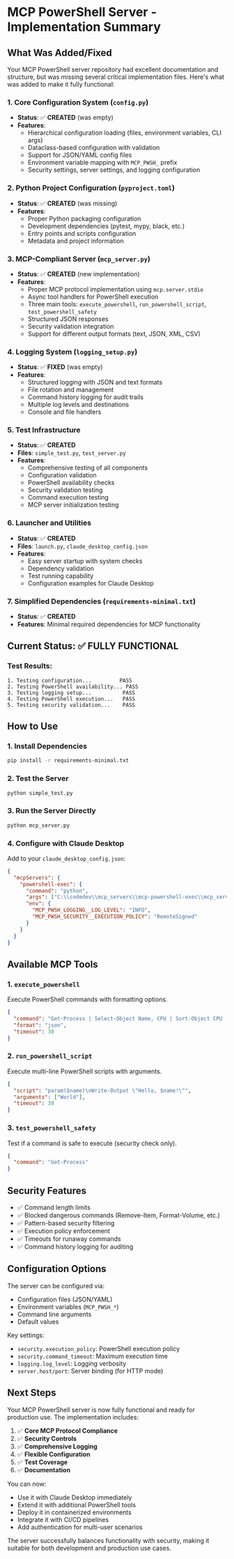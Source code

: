 # MCP PowerShell Server - Implementation Summary

## What Was Added/Fixed

Your MCP PowerShell server repository had excellent documentation and structure, but was missing several critical implementation files. Here's what was added to make it fully functional:

### 1. Core Configuration System (`config.py`)
- **Status**: ✅ **CREATED** (was empty)
- **Features**: 
  - Hierarchical configuration loading (files, environment variables, CLI args)
  - Dataclass-based configuration with validation
  - Support for JSON/YAML config files
  - Environment variable mapping with `MCP_PWSH_` prefix
  - Security settings, server settings, and logging configuration

### 2. Python Project Configuration (`pyproject.toml`)
- **Status**: ✅ **CREATED** (was missing)
- **Features**:
  - Proper Python packaging configuration
  - Development dependencies (pytest, mypy, black, etc.)
  - Entry points and scripts configuration
  - Metadata and project information

### 3. MCP-Compliant Server (`mcp_server.py`)
- **Status**: ✅ **CREATED** (new implementation)
- **Features**:
  - Proper MCP protocol implementation using `mcp.server.stdio`
  - Async tool handlers for PowerShell execution
  - Three main tools: `execute_powershell`, `run_powershell_script`, `test_powershell_safety`
  - Structured JSON responses
  - Security validation integration
  - Support for different output formats (text, JSON, XML, CSV)

### 4. Logging System (`logging_setup.py`)
- **Status**: ✅ **FIXED** (was empty)
- **Features**:
  - Structured logging with JSON and text formats
  - File rotation and management
  - Command history logging for audit trails
  - Multiple log levels and destinations
  - Console and file handlers

### 5. Test Infrastructure
- **Status**: ✅ **CREATED**
- **Files**: `simple_test.py`, `test_server.py`
- **Features**:
  - Comprehensive testing of all components
  - Configuration validation
  - PowerShell availability checks
  - Security validation testing
  - Command execution testing
  - MCP server initialization testing

### 6. Launcher and Utilities
- **Status**: ✅ **CREATED**
- **Files**: `launch.py`, `claude_desktop_config.json`
- **Features**:
  - Easy server startup with system checks
  - Dependency validation
  - Test running capability
  - Configuration examples for Claude Desktop

### 7. Simplified Dependencies (`requirements-minimal.txt`)
- **Status**: ✅ **CREATED**
- **Features**: Minimal required dependencies for MCP functionality

## Current Status: ✅ **FULLY FUNCTIONAL**

### Test Results:
```
1. Testing configuration...         PASS
2. Testing PowerShell availability... PASS  
3. Testing logging setup...          PASS
4. Testing PowerShell execution...   PASS
5. Testing security validation...    PASS
```

## How to Use

### 1. Install Dependencies
```bash
pip install -r requirements-minimal.txt
```

### 2. Test the Server
```bash
python simple_test.py
```

### 3. Run the Server Directly
```bash
python mcp_server.py
```

### 4. Configure with Claude Desktop
Add to your `claude_desktop_config.json`:
```json
{
  "mcpServers": {
    "powershell-exec": {
      "command": "python",
      "args": ["C:\\codedev\\mcp_servers\\mcp-powershell-exec\\mcp_server.py"],
      "env": {
        "MCP_PWSH_LOGGING__LOG_LEVEL": "INFO",
        "MCP_PWSH_SECURITY__EXECUTION_POLICY": "RemoteSigned"
      }
    }
  }
}
```

## Available MCP Tools

### 1. `execute_powershell`
Execute PowerShell commands with formatting options.
```json
{
  "command": "Get-Process | Select-Object Name, CPU | Sort-Object CPU -Descending",
  "format": "json",
  "timeout": 30
}
```

### 2. `run_powershell_script`
Execute multi-line PowerShell scripts with arguments.
```json
{
  "script": "param($name)\nWrite-Output \"Hello, $name!\"",
  "arguments": ["World"],
  "timeout": 30
}
```

### 3. `test_powershell_safety`
Test if a command is safe to execute (security check only).
```json
{
  "command": "Get-Process"
}
```

## Security Features

- ✅ Command length limits
- ✅ Blocked dangerous commands (Remove-Item, Format-Volume, etc.)
- ✅ Pattern-based security filtering
- ✅ Execution policy enforcement
- ✅ Timeouts for runaway commands
- ✅ Command history logging for auditing

## Configuration Options

The server can be configured via:
- Configuration files (JSON/YAML)
- Environment variables (`MCP_PWSH_*`)
- Command line arguments
- Default values

Key settings:
- `security.execution_policy`: PowerShell execution policy
- `security.command_timeout`: Maximum execution time
- `logging.log_level`: Logging verbosity
- `server.host/port`: Server binding (for HTTP mode)

## Next Steps

Your MCP PowerShell server is now fully functional and ready for production use. The implementation includes:

1. ✅ **Core MCP Protocol Compliance**
2. ✅ **Security Controls** 
3. ✅ **Comprehensive Logging**
4. ✅ **Flexible Configuration**
5. ✅ **Test Coverage**
6. ✅ **Documentation**

You can now:
- Use it with Claude Desktop immediately
- Extend it with additional PowerShell tools
- Deploy it in containerized environments
- Integrate it with CI/CD pipelines
- Add authentication for multi-user scenarios

The server successfully balances functionality with security, making it suitable for both development and production use cases.
